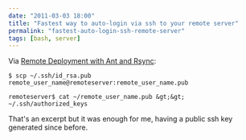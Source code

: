 ```yaml
---
date: "2011-03-03 18:00"
title: "Fastest way to auto-login via ssh to your remote server"
permalink: "fastest-auto-login-ssh-remote-server"
tags: [bash, server]
---
```


Via [Remote Deployment with Ant and Rsync](http://topecoders.blogspot.com/2010/04/remote-deployment-with-ant-and-rsync.html):

```
$ scp ~/.ssh/id_rsa.pub remote_user_name@remoteserver:remote_user_name.pub

remoteserver$ cat ~/remote_user_name.pub &gt;&gt; ~/.ssh/authorized_keys
```

That's an excerpt but it was enough for me, having a public ssh key generated since before.
